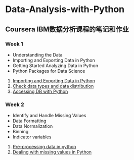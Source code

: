 # Data-Analysis-with-Python

## Coursera IBM数据分析课程的笔记和作业

### Week 1
* Understanding the Data
* Importing and Exporting Data in Python
* Getting Started Analyzing Data in Python
* Python Packages for Data Science
1. [Importing and Exporting Data in Python](https://github.com/xzyang123/Data-Analysis-with-Python/blob/master/pandas%20read%20.csv%20file.md)
2. [Check data types and data distribution](https://github.com/xzyang123/Data-Analysis-with-Python/blob/master/Pandas%20method%20for%20python.md)
3. [Accessing DB with Python](https://github.com/xzyang123/Data-Analysis-with-Python/blob/master/week1/Accessing%20Databases%20with%20Python.md)

### Week 2
* Identify and Handle Missing Values
* Data Formatting
* Data Normalization
* Binning
* Indicator variables
1. [Pre-processing data in python](https://github.com/xzyang123/Data-Analysis-with-Python/blob/master/week2/pre-processing%20data%20in%20python.md)
2. [Dealing with missing values in Python](https://github.com/xzyang123/Data-Analysis-with-Python/blob/master/week2/Dealing%20with%20missing%20data%20in%20python.md)
